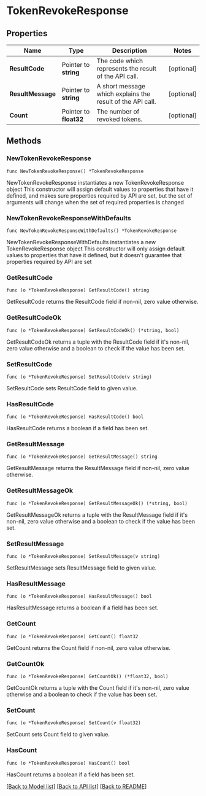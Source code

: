 # TokenRevokeResponse

## Properties

Name | Type | Description | Notes
------------ | ------------- | ------------- | -------------
**ResultCode** | Pointer to **string** | The code which represents the result of the API call. | [optional] 
**ResultMessage** | Pointer to **string** | A short message which explains the result of the API call. | [optional] 
**Count** | Pointer to **float32** | The number of revoked tokens. | [optional] 

## Methods

### NewTokenRevokeResponse

`func NewTokenRevokeResponse() *TokenRevokeResponse`

NewTokenRevokeResponse instantiates a new TokenRevokeResponse object
This constructor will assign default values to properties that have it defined,
and makes sure properties required by API are set, but the set of arguments
will change when the set of required properties is changed

### NewTokenRevokeResponseWithDefaults

`func NewTokenRevokeResponseWithDefaults() *TokenRevokeResponse`

NewTokenRevokeResponseWithDefaults instantiates a new TokenRevokeResponse object
This constructor will only assign default values to properties that have it defined,
but it doesn't guarantee that properties required by API are set

### GetResultCode

`func (o *TokenRevokeResponse) GetResultCode() string`

GetResultCode returns the ResultCode field if non-nil, zero value otherwise.

### GetResultCodeOk

`func (o *TokenRevokeResponse) GetResultCodeOk() (*string, bool)`

GetResultCodeOk returns a tuple with the ResultCode field if it's non-nil, zero value otherwise
and a boolean to check if the value has been set.

### SetResultCode

`func (o *TokenRevokeResponse) SetResultCode(v string)`

SetResultCode sets ResultCode field to given value.

### HasResultCode

`func (o *TokenRevokeResponse) HasResultCode() bool`

HasResultCode returns a boolean if a field has been set.

### GetResultMessage

`func (o *TokenRevokeResponse) GetResultMessage() string`

GetResultMessage returns the ResultMessage field if non-nil, zero value otherwise.

### GetResultMessageOk

`func (o *TokenRevokeResponse) GetResultMessageOk() (*string, bool)`

GetResultMessageOk returns a tuple with the ResultMessage field if it's non-nil, zero value otherwise
and a boolean to check if the value has been set.

### SetResultMessage

`func (o *TokenRevokeResponse) SetResultMessage(v string)`

SetResultMessage sets ResultMessage field to given value.

### HasResultMessage

`func (o *TokenRevokeResponse) HasResultMessage() bool`

HasResultMessage returns a boolean if a field has been set.

### GetCount

`func (o *TokenRevokeResponse) GetCount() float32`

GetCount returns the Count field if non-nil, zero value otherwise.

### GetCountOk

`func (o *TokenRevokeResponse) GetCountOk() (*float32, bool)`

GetCountOk returns a tuple with the Count field if it's non-nil, zero value otherwise
and a boolean to check if the value has been set.

### SetCount

`func (o *TokenRevokeResponse) SetCount(v float32)`

SetCount sets Count field to given value.

### HasCount

`func (o *TokenRevokeResponse) HasCount() bool`

HasCount returns a boolean if a field has been set.


[[Back to Model list]](../README.md#documentation-for-models) [[Back to API list]](../README.md#documentation-for-api-endpoints) [[Back to README]](../README.md)


